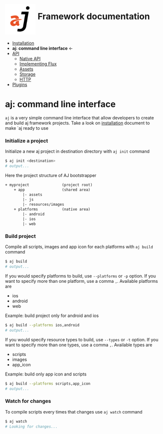 # <img src="https://raw.githubusercontent.com/bfortunato/aj-framework/master/doc/images/aj.png" height="100" align="middle" /> Framework documentation

- [Installation](https://github.com/bfortunato/aj-framework/blob/master/doc/installation.md)
- **aj: command line interface** <-
- [API](https://github.com/bfortunato/aj-framework/blob/master/doc/api.md)
    - [Native API](https://github.com/bfortunato/aj-framework/blob/master/doc/api_native.md)
    - [Implementing Flux](https://github.com/bfortunato/aj-framework/blob/master/doc/api_flux.md)
    - [Assets](https://github.com/bfortunato/aj-framework/blob/master/doc/api_assets.md)
    - [Storage](https://github.com/bfortunato/aj-framework/blob/master/doc/api_storage.md)
    - [HTTP](https://github.com/bfortunato/aj-framework/blob/master/doc/api_storage.md)
- [Plugins](https://github.com/bfortunato/aj-framework/blob/master/doc/plugins.md)
    
# aj: command line interface

`aj` is a very simple command line interface that allow developers to create and build aj framework projects.
Take a look on [installation](https://github.com/bfortunato/aj-framework/blob/master/doc/installation.md) document to make `aj ready to use

### Initialize a project
Initialize a new aj project in destination directory with `aj init` command
```bash
$ aj init <destination>
# output...
```

Here the project structure of AJ bootstrapper

```
+ myproject               (project root)
    + app                 (shared area)
        |- assets
        |- js
        |- resources/images
    + platforms           (native area)
        |- android
        |- ios
        |- web
```


### Build project
Compile all scripts, images and app icon for each platforms with `aj build` command
```bash
$ aj build
# output...
```

If you would specify platforms to build, use `--platforms` or `-p` option. If you want to specify more than one platform, use a comma `,`.
Available platforms are
- ios
- android
- web

Example: build project only for android and ios
```bash
$ aj build --platforms ios,android 
# output...
```

If you would specify resource types to build, use `--types` or `-t` option. If you want to specify more than one types, use a comma `,`.
Available types are
- scripts
- images
- app_icon

Example: build only app icon and scripts
```bash
$ aj build --platforms scripts,app_icon
# output...
```

### Watch for changes
To compile scripts every times that changes use `aj watch` command
```bash
$ aj watch
# Looking for changes...
```
